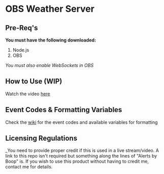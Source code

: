 # OBS Weather Server

## Pre-Req's

**You must have the following downloaded:**

1. Node.js
2. OBS

_You must also enable WebSockets in OBS_

## How to Use (WIP)

Watch the video [here](https://youtu.be/V76HeoPfJi0)

## Event Codes & Formatting Variables

Check the [wiki](https://github.com/boopxyz/OBS-Weather-Server/wiki) for the event codes and available variables for formatting

## Licensing Regulations

_You need to provide proper credit if this is used in a live stream/video. A link to this repo isn't required but something along the lines of "Alerts by Boop" is. If you wish to use this product without having to credit me, contact me for details.

